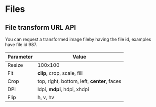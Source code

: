 # Files

## File transform URL API

You can request a transformed image fileby having the file id, examples have file id 987.

Parameter        | Value                    
---------------- |----------------------------------------
Resize           | 100x100                  
Fit              | **clip**, crop, scale, fill
Crop             | top, right, bottom, left, **center**, faces
DPI              | ldpi, **mdpi**, hdpi, xhdpi
Flip             | h, v, hv

